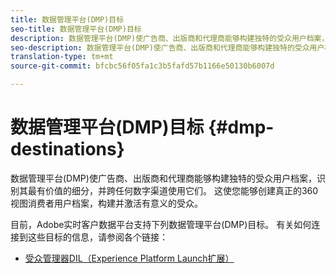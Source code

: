 ```yaml
---
title: 数据管理平台(DMP)目标
seo-title: 数据管理平台(DMP)目标
description: 数据管理平台(DMP)使广告商、出版商和代理商能够构建独特的受众用户档案，识别其最有价值的细分，并跨任何数字渠道使用它们。 这使您能够创建真正的360视图消费者用户档案，构建并激活有意义的受众。
seo-description: 数据管理平台(DMP)使广告商、出版商和代理商能够构建独特的受众用户档案，识别其最有价值的细分，并跨任何数字渠道使用它们。 这使您能够创建真正的360视图消费者用户档案，构建并激活有意义的受众。
translation-type: tm+mt
source-git-commit: bfcbc56f05fa1c3b5fafd57b1166e50130b6007d

---
```



# 数据管理平台(DMP)目标 {#dmp-destinations}

数据管理平台(DMP)使广告商、出版商和代理商能够构建独特的受众用户档案，识别其最有价值的细分，并跨任何数字渠道使用它们。 这使您能够创建真正的360视图消费者用户档案，构建并激活有意义的受众。

目前，Adobe实时客户数据平台支持下列数据管理平台(DMP)目标。 有关如何连接到这些目标的信息，请参阅各个链接：

* [受众管理器DIL（Experience Platform Launch扩展）](/help/rtcdp/destinations/aam-dil-extension.md)